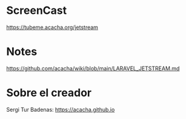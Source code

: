 # ScreenCast

https://tubeme.acacha.org/jetstream

# Notes

https://github.com/acacha/wiki/blob/main/LARAVEL_JETSTREAM.md

# Sobre el creador

Sergi Tur Badenas: https://acacha.github.io
